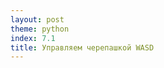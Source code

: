 ```yaml
---
layout: post
theme: python
index: 7.1
title: Управляем черепашкой WASD
---
```



<pre><code data-language="python">

</code></pre>
